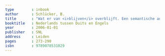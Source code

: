 ```yaml
---
type        : inbook
author      : Schlücker, B.
title       : "Wat er van <i>blijven</i> overblijft. Een semantische analyse van het koppelwerkwoord <i>blijven</i> in het Nederlands en het Duits"
booktitle   : Nederlands tussen Duits en Engels
year        : 2006-01-01
publisher   : SNL
address     : Leiden
pages       : 273-290 
isbn        : 9789078531029
---
```


